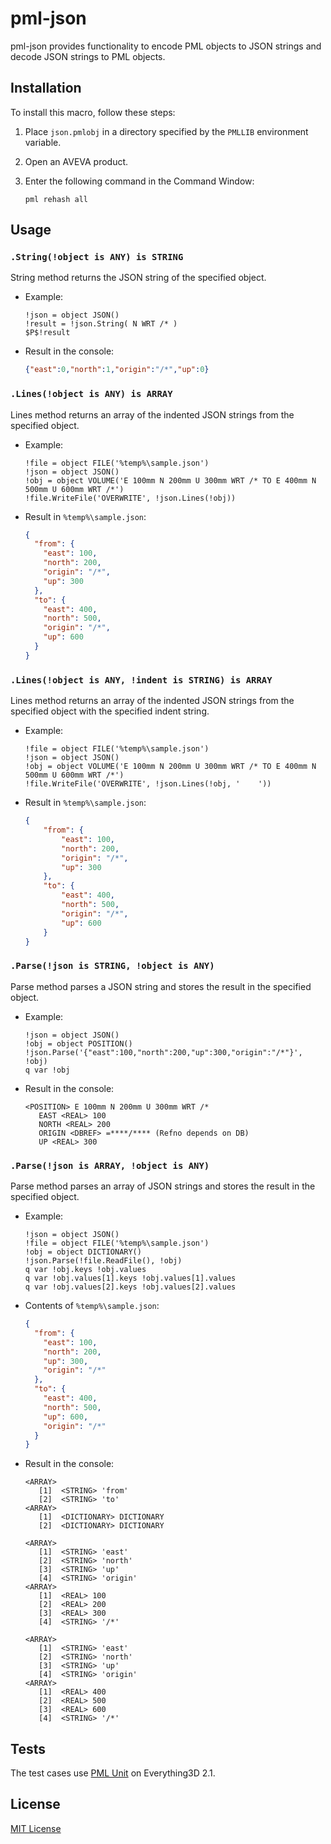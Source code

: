 # pml-json

pml-json provides functionality to encode PML objects to JSON strings and decode JSON strings to PML objects.

## Installation

To install this macro, follow these steps:

1. Place `json.pmlobj` in a directory specified by the `PMLLIB` environment variable.

2. Open an AVEVA product.

3. Enter the following command in the Command Window:

   ```pml2
   pml rehash all
   ```

## Usage

### `.String(!object is ANY) is STRING`

String method returns the JSON string of the specified object.

- Example:

  ```pml2
  !json = object JSON()
  !result = !json.String( N WRT /* )
  $P$!result
  ```

- Result in the console:

  ```json
  {"east":0,"north":1,"origin":"/*","up":0}
  ```

### `.Lines(!object is ANY) is ARRAY`

Lines method returns an array of the indented JSON strings from the specified object.

- Example:

  ```pml2
  !file = object FILE('%temp%\sample.json')
  !json = object JSON()
  !obj = object VOLUME('E 100mm N 200mm U 300mm WRT /* TO E 400mm N 500mm U 600mm WRT /*')
  !file.WriteFile('OVERWRITE', !json.Lines(!obj))
  ```

- Result in `%temp%\sample.json`:

  ```json
  {
    "from": {
      "east": 100,
      "north": 200,
      "origin": "/*",
      "up": 300
    },
    "to": {
      "east": 400,
      "north": 500,
      "origin": "/*",
      "up": 600
    }
  }
  ```

### `.Lines(!object is ANY, !indent is STRING) is ARRAY`

Lines method returns an array of the indented JSON strings from the specified object with the specified indent string.

- Example:

  ```pml2
  !file = object FILE('%temp%\sample.json')
  !json = object JSON()
  !obj = object VOLUME('E 100mm N 200mm U 300mm WRT /* TO E 400mm N 500mm U 600mm WRT /*')
  !file.WriteFile('OVERWRITE', !json.Lines(!obj, '    '))
  ```

- Result in `%temp%\sample.json`:

  ```json
  {
      "from": {
          "east": 100,
          "north": 200,
          "origin": "/*",
          "up": 300
      },
      "to": {
          "east": 400,
          "north": 500,
          "origin": "/*",
          "up": 600
      }
  }
  ```

### `.Parse(!json is STRING, !object is ANY)`

Parse method parses a JSON string and stores the result in the specified object.

- Example:

  ```pml2
  !json = object JSON()
  !obj = object POSITION()
  !json.Parse('{"east":100,"north":200,"up":300,"origin":"/*"}', !obj)
  q var !obj
  ```

- Result in the console:

  ```text
  <POSITION> E 100mm N 200mm U 300mm WRT /*
     EAST <REAL> 100
     NORTH <REAL> 200
     ORIGIN <DBREF> =****/**** (Refno depends on DB)
     UP <REAL> 300
  ```

### `.Parse(!json is ARRAY, !object is ANY)`

Parse method parses an array of JSON strings and stores the result in the specified object.

- Example:

  ```pml2
  !json = object JSON()
  !file = object FILE('%temp%\sample.json')
  !obj = object DICTIONARY()
  !json.Parse(!file.ReadFile(), !obj)
  q var !obj.keys !obj.values
  q var !obj.values[1].keys !obj.values[1].values
  q var !obj.values[2].keys !obj.values[2].values
  ```

- Contents of `%temp%\sample.json`:

  ```json
  {
    "from": {
      "east": 100,
      "north": 200,
      "up": 300,
      "origin": "/*"
    },
    "to": {
      "east": 400,
      "north": 500,
      "up": 600,
      "origin": "/*"
    }
  }
  ```

- Result in the console:

  ```text
  <ARRAY>
     [1]  <STRING> 'from'
     [2]  <STRING> 'to'
  <ARRAY>
     [1]  <DICTIONARY> DICTIONARY
     [2]  <DICTIONARY> DICTIONARY
  
  <ARRAY>
     [1]  <STRING> 'east'
     [2]  <STRING> 'north'
     [3]  <STRING> 'up'
     [4]  <STRING> 'origin'
  <ARRAY>
     [1]  <REAL> 100
     [2]  <REAL> 200
     [3]  <REAL> 300
     [4]  <STRING> '/*'
  
  <ARRAY>
     [1]  <STRING> 'east'
     [2]  <STRING> 'north'
     [3]  <STRING> 'up'
     [4]  <STRING> 'origin'
  <ARRAY>
     [1]  <REAL> 400
     [2]  <REAL> 500
     [3]  <REAL> 600
     [4]  <STRING> '/*'
  ```

## Tests

The test cases use [PML Unit](https://github.com/PoByBolek/PmlUnit) on Everything3D 2.1.

## License

[MIT License](LICENSE)
